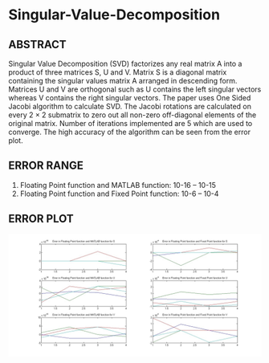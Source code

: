 # Singular-Value-Decomposition

## ABSTRACT
Singular Value Decomposition (SVD) factorizes any real matrix A into a product of three matrices S, U and V.  Matrix S is a diagonal matrix containing the singular values matrix A arranged in descending form. Matrices U and V are orthogonal such as U contains the left singular vectors whereas V contains the right singular vectors. The paper uses One Sided Jacobi algorithm to calculate SVD. The Jacobi rotations are calculated on every 2 × 2 submatrix to zero out all non-zero off-diagonal elements of the original matrix. Number of iterations implemented are 5 which are used to converge. The high accuracy of the algorithm can be seen from the error plot.

## ERROR RANGE
1.	Floating Point function and MATLAB function: 10-16 – 10-15
2.	Floating Point function and Fixed Point function: 10-6 – 10-4

## ERROR PLOT
![](images/svd.jpg)

